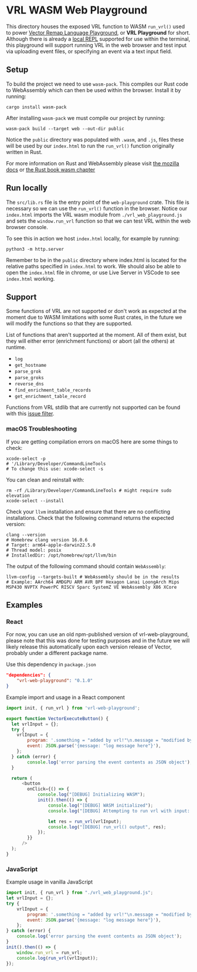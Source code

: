 # VRL WASM Web Playground

This directory houses the exposed VRL function to WASM `run_vrl()` used to
power [Vector Remap Language Playground][vrl-playground], or **VRL Playground**
for short. Although there is already a [local REPL][vrl-repl] supported for
use within the terminal, this playground will support running VRL in the web
browser and test input via uploading event files, or specifying an event via
a text input field.

## Setup

To build the project we need to use `wasm-pack`. This compiles our Rust code
to WebAssembly which can then be used within the browser. Install it by running:

```shell
cargo install wasm-pack
```

After installing `wasm-pack` we must compile our project by running:

```shell
wasm-pack build --target web --out-dir public
```

Notice the `public` directory was populated with `.wasm`, and `.js`,
files these will be used by our `index.html` to run the `run_vrl()`
function originally written in Rust.

For more information on Rust and WebAssembly please visit
[the mozilla docs][mozilla-wasm-rust-docs] or
[the Rust book wasm chapter][rust-book-wasm]

## Run locally
The `src/lib.rs` file is the entry point of the `web-playground` crate.
This file is necessary so we can use the `run_vrl()` function in the browser.
Notice our `index.html` imports the VRL wasm module from `./vrl_web_playground.js`
and sets the `window.run_vrl` function so that we can test VRL within
the web browser console.

To see this in action we host `index.html` locally, for example by running:

```shell
python3 -m http.server
```

Remember to be in the `public` directory where index.html is located for the
relative paths specified in `index.html` to work.
We should also be able to open the `index.html` file in chrome, or use Live Server
in VSCode to see `index.html` working.

## Support

Some functions of VRL are not supported or don't work as expected at the
moment due to WASM limitations with some Rust crates, in
the future we will modify the functions so that they are supported.

List of functions that aren't supported at the moment. All of them exist,
but they will either error (enrichment functions) or abort (all the others) at runtime.

- `log`
- `get_hostname`
- `parse_grok`
- `parse_groks`
- `reverse_dns`
- `find_enrichment_table_records`
- `get_enrichment_table_record`

Functions from VRL stdlib that are currently not supported can be found
with this [issue filter][vrl-wasm-unsupported-filter].

### macOS Troubleshooting
If you are getting compilation errors on macOS here are some things to check:
```shell
xcode-select -p
# '/Library/Developer/CommandLineTools
# To change this use: xcode-select -s
```

You can clean and reinstall with:
```shell
rm -rf /Library/Developer/CommandLineTools # might require sudo elevation
xcode-select --install
```

Check your `llvm` installation and ensure that there are no conflicting installations. Check that the following command returns the expected version:
```shell
clang --version
# Homebrew clang version 16.0.6
# Target: arm64-apple-darwin22.5.0
# Thread model: posix
# InstalledDir: /opt/homebrew/opt/llvm/bin
```

The output of the following command should contain `WebAssembly`:
```shell
llvm-config --targets-built # WebAssembly should be in the results
# Example: AArch64 AMDGPU ARM AVR BPF Hexagon Lanai LoongArch Mips MSP430 NVPTX PowerPC RISCV Sparc SystemZ VE WebAssembly X86 XCore
```

## Examples

### React

For now, you can use an old npm-published version of vrl-web-playground,
please note that this was done for testing purposes and in the future we
will likely release this automatically upon each version release of Vector,
probably under a different package name.

Use this dependency in `package.json`

```json
"dependencies": {
    "vrl-web-playground": "0.1.0"
}
```

Example import and usage in a React component

```javascript
import init, { run_vrl } from 'vrl-web-playground';

export function VectorExecuteButton() {
  let vrlInput = {};
  try {
    vrlInput = {
        program: '.something = "added by vrl!"\n.message = "modified by vrl!"',
        event: JSON.parse('{message: "log message here"}'),
    };
  } catch (error) {
        console.log('error parsing the event contents as JSON object');
  }

  return (
      <button
        onClick={() => {
            console.log("[DEBUG] Initializing WASM");
            init().then(() => {
                console.log("[DEBUG] WASM initialized");
                console.log("[DEBUG] Attempting to run vrl with input: ", vrlInput);

                let res = run_vrl(vrlInput);
                console.log("[DEBUG] run_vrl() output", res);
            });
        }}
      />
  );
}
```

### JavaScript

Example usage in vanilla JavaScript

```javascript
import init, { run_vrl } from "./vrl_web_playground.js";
let vrlInput = {};
try {
    vrlInput = {
        program: '.something = "added by vrl!"\n.message = "modified by vrl!"',
        event: JSON.parse('{message: "log message here"}'),
    };
} catch (error) {
    console.log('error parsing the event contents as JSON object');
}
init().then(() => {
    window.run_vrl = run_vrl;
    console.log(run_vrl(vrlInput));
});
```

[vector]: https://vector.dev
[vrl]: https://vrl.dev
[vrl-playground]: https://github.com/vectordotdev/vector/issues/14653
[mozilla-wasm-rust-docs]: https://developer.mozilla.org/en-US/docs/WebAssembly/Rust_to_wasm
[rust-book-wasm]: https://rustwasm.github.io/docs/book/
[vrl-repl]: https://github.com/vectordotdev/vector/tree/master/lib/vrl/cli
[vrl-wasm-unsupported-filter]: https://github.com/vectordotdev/vector/issues?q=is%3Aopen+is%3Aissue+label%3A%22vrl%3A+playground%22+wasm+compatible
